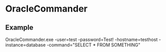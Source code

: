 # OracleCommander


## Example
OracleCommander.exe -user=test -password=Test! -hostname=testhost -instance=database -command="SELECT * FROM SOMETHING"